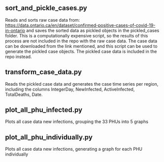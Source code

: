 sort_and_pickle_cases.py
---
Reads and sorts raw case data from:
https://data.ontario.ca/en/dataset/confirmed-positive-cases-of-covid-19-in-ontario
 and saves the sorted data as pickled objects in the pickled_cases folder. This is a computationally expensive script, so the results of this process are not included in the repo with the raw case data. The case data can be downloaded from the link mentioned, and this script can be used to generate the pickled case objects. The pickled case data is included in the repo instead.

transform_case_data.py
---
Reads the pickled case data and generates the case time series per region, including the columns IntegerDay, NewInfected, ActiveInfected, TotalDeaths, Date.

plot_all_phu_infected.py
---
Plots all case data new infections, grouping the 33 PHUs into 5 graphs

plot_all_phu_individually.py
---
Plots all case data new infections, generating a graph for each PHU individually